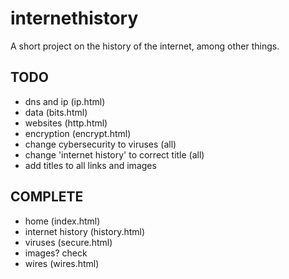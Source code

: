 # internethistory
A short project on the history of the internet, among other things.

## TODO
- dns and ip (ip.html)
- data (bits.html)
- websites (http.html)
- encryption (encrypt.html)
- change cybersecurity to viruses (all)
- change 'internet history' to correct title (all)
- add titles to all links and images


## COMPLETE
- home (index.html)
- internet history (history.html)
- viruses (secure.html)
- images? check
- wires (wires.html) 
